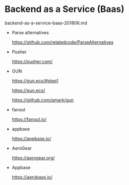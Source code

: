 # Backend as a Service (Baas)

backend-as-a-service-baas-201806.md

*   Parse alternatives

    https://github.com/relatedcode/ParseAlternatives

*   Pusher

    https://pusher.com/

*   GUN

    https://gun.eco/#step1

    https://gun.eco/

    https://github.com/amark/gun

*   fanout

    https://fanout.io/

*   appbase

    https://appbase.io/


*   AeroGear

    https://aerogear.org/


*   Appbase

    https://aerobase.io/